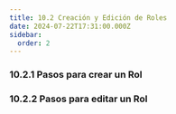 ```yaml
---
title: 10.2 Creación y Edición de Roles
date: 2024-07-22T17:31:00.000Z
sidebar:
  order: 2
---
```

### 10.2.1 Pasos para crear un Rol

### 10.2.2 Pasos para editar un Rol
